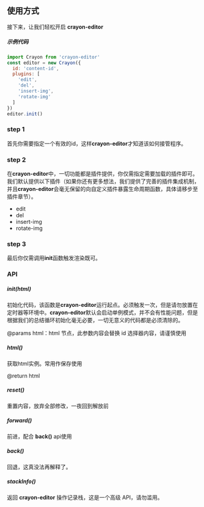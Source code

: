 ## 使用方式

接下来，让我们轻松开启 **crayon-editor**

##### 示例代码

```javascript
import Crayon from 'crayon-editor'
const editor = new Crayon({
  id: 'content-id',
  plugins: [
    'edit',
    'del',
    'insert-img',
    'rotate-img'
  ]
})
editor.init()
```

### step 1

首先你需要指定一个有效的id，这样**crayon-editor**才知道该如何接管程序。

### step 2

在**crayon-editor**中，一切功能都是插件提供，你仅需指定需要加载的插件即可。我们默认提供以下插件（如果你还有更多想法，我们提供了完善的插件集成机制，并且**crayon-editor**会毫无保留的向自定义插件暴露生命周期函数，具体请移步至插件章节）。

- edit
- del
- insert-img
- rotate-img

### step 3

最后你仅需调用**init**函数触发渲染既可。

### API


##### init(html)

初始化代码，该函数是**crayon-editor**运行起点。必须触发一次，但是请勿放置在定时器等环境中。**crayon-editor**默认会启动单例模式，并不会有性能问题，但是根据我们的总结循环初始化毫无必要，一切无意义的代码都是必须清除的。

@params html：html 节点，此参数内容会替换 id 选择器内容，请谨慎使用

##### html()

获取html实例。常用作保存使用

@return html

##### reset()

重置内容，放弃全部修改，一夜回到解放前

##### forward()

前进，配合 **back()** api使用

##### back()

回退，这真没法再解释了。

##### stackInfo()

返回 **crayon-editor** 操作记录栈，这是一个高级 API，请勿滥用。
